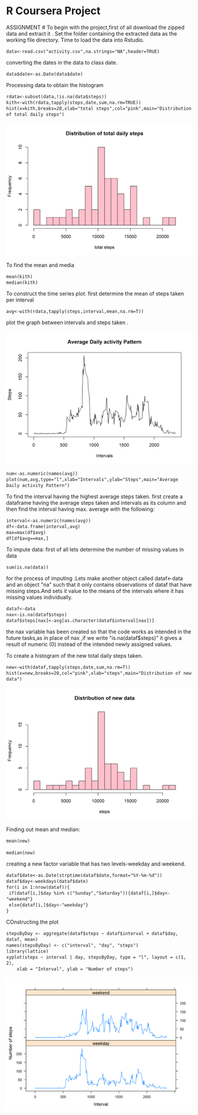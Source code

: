 R Coursera Project
===================

ASSIGNMENT #
To begin with the project,first of all download the zipped data and extract it .
Set the folder containing the extracted data as the working file directory.
Time to load the data into Rstudio.
```{r}
data<-read.csv("activity.csv",na.strings="NA",header=TRUE)
```
converting the dates in the data to class date.
```{r}
data$date<-as.Date(data$date)
```
Processing data to obtain the histogram
```{r}
rdata<-subset(data,!is.na(data$steps))
kith<-with(rdata,tapply(steps,date,sum,na.rm=TRUE))
hist(x=kith,breaks=20,xlab="total steps",col="pink",main="Distribution of total daily steps")
```

![image](https://github.com/almightxxx/RepData_PeerAssessment1/blob/master/plot1.png)

To find the mean and media 
```{r}
mean(kith)
median(kith)
```
To construct the time series plot.
first determine the mean of steps taken per interval 

```{r}
avg<-with(rdata,tapply(steps,interval,mean,na.rm=T))
```
plot the graph between intervals and steps taken .

![img](https://github.com/almightxxx/RepData_PeerAssessment1/blob/master/plot2.png)

```{r}
num<-as.numeric(names(avg))
plot(num,avg,type="l",xlab="Intervals",ylab="Steps",main="Average Daily activity Pattern")
```


To find the interval having the highest average steps taken.
first create a dataframe having the average steps taken and intervals as its column and then  find the interval having max. average with the following:

```{r}
interval<-as.numeric(names(avg))
df<-data.frame(interval,avg)
max=max(df$avg)
df[df$avg==max,]
```
To impute data:
first of all lets determine the number of missing values in data
```{r}
sum(is.na(data))
```
for the process of imputing .Lets make another object called dataf<-data and an object "na" such that it only contains observations of dataf that have missing steps.And sets it value to the means of the intervals where it has  missing values individually.
```{r}
dataf<-data
nax<-is.na(dataf$steps)
dataf$steps[nax]<-avg[as.character(dataf$interval[nax])]

```
the nax variable has been created so that the code works as intended in the future tasks,as in place of nax ,if we write "is.na(dataf$steps)" it gives a result of numeric (0) instead of the intended newly assigned values.


To create a histogram of the new total daily steps taken.
```{r}
new<-with(dataf,tapply(steps,date,sum,na.rm=T))
hist(x=new,breaks=20,col="pink",xlab="steps",main="Distribution of new data")
```
![i](https://github.com/almightxxx/RepData_PeerAssessment1/blob/master/plot3.png)

Finding out mean and median:

```{r}
mean(new)

median(new)
```

creating a new factor variable that has two levels-weekday and weekend.
```{r}
dataf$date<-as.Date(strptime(dataf$date,format="%Y-%m-%d"))
dataf$day<-weekdays(dataf$date)
for(i in 1:nrow(dataf)){
 if(dataf[i,]$day %in% c("Sunday","Saturday")){dataf[i,]$day<-"weekend"}
 else{dataf[i,]$day<-"weekday"}
}
```
COnstructing the plot 
```{r}
stepsByDay <- aggregate(dataf$steps ~ dataf$interval + dataf$day, dataf, mean)
names(stepsByDay) <- c("interval", "day", "steps")
library(lattice)
xyplot(steps ~ interval | day, stepsByDay, type = "l", layout = c(1, 2), 
    xlab = "Interval", ylab = "Number of steps")

```
![image](https://github.com/almightxxx/RepData_PeerAssessment1/blob/master/plot4.png)










































